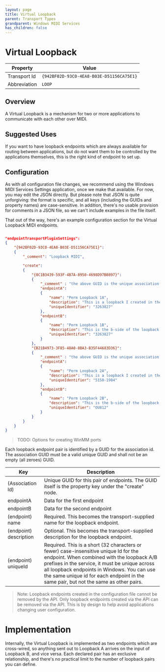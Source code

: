 ```yaml
---
layout: page
title: Virtual Loopback
parent: Transport Types
grandparent: Windows MIDI Services
has_children: false
---
```


# Virtual Loopback

| Property | Value |
| -------- | ----- |
| Transport Id | `{942BF02D-93C0-4EA8-B03E-D51156CA75E1}` |
| Abbreviation | `LOOP` |

## Overview

A Virtual Loopback is a mechanism for two or more applications to communicate with each other over MIDI. 

## Suggested Uses

If you want to have loopback endpoints which are always available for routing between applications, but do not want them to be controlled by the applications themselves, this is the right kind of endpoint to set up.

## Configuration

As with all configuration file changes, we recommend using the Windows MIDI Services Settings application, once we make that available. For now, you may edit the JSON directly. But please note that JSON is quite unforgiving: the format is specific, and all keys (including the GUIDs and property names) are case-sensitive. In addition, there's no usable provision for comments in a JSON file, so we can't include examples in the file itself.

That out of the way, here's an example configuration section for the Virtual Loopback MIDI endpoints.

```json

"endpointTransportPluginSettings":
{
    "{942BF02D-93C0-4EA8-B03E-D51156CA75E1}":
    {
        "_comment": "Loopback MIDI",

        "create":
        {
            "{0C1B3439-593F-4B7A-8950-4698D97B0897}":
            {
                "_comment" : "the above GUID is the unique association Id for this pair",
                "endpointA":
                {
                    "name": "Perm Loopback 1A",
                    "description": "This is a loopback I created in the configuration file",
                    "uniqueIdentifier": "3263827"
                },
                "endpointB":
                {
                    "name": "Perm Loopback 1B",
                    "description": "This is the b-side of the loopback I created in the configuration file",
                    "uniqueIdentifier": "3263827"
                }
            },
            "{B21B4973-3F85-48A0-8BA3-B35F44683D36}":
            {
                "_comment" : "the above GUID is the unique association Id for this pair",
                "endpointA":
                {
                    "name": "Perm Loopback 2A",
                    "description": "This is a loopback I created in the configuration file",
                    "uniqueIdentifier": "5150-1984"
                },
                "endpointB":
                {
                    "name": "Perm Loopback 2B",
                    "description": "This is the b-side of the loopback I created in the configuration file",
                    "uniqueIdentifier": "OU812"
                }
            }
        }
    }
}
```

> TODO: Options for creating WinMM ports

Each loopback endpoint pair is identified by a GUID for the association id. The association GUID must be a valid unique GUID and shall not be an empty (all zeroes) GUID.

| Key | Description |
| -------- | ----- |
| (Association Id) | Unique GUID for this pair of endpoints. The GUID itself is the property key under the "create" node. |
| endpointA | Data for the first endpoint |
| endpointB | Data for the second endpoint |
| (endpoint) name | Required. This becomes the transport-supplied name for the loopback endpoint. |
| (endpoint) description | Optional. This becomes the transport-supplied description for the loopback endpoint. |
| (endpoint) uniqueId | Required. This is a short (32 characters or fewer) case-insensitive unique Id for the endpoint. When combined with the loopback A/B prefixes in the service, it must be unique across all loopback endpoints in Windows. You can use the same unique id for each endpoint in the same pair, but not the same as other pairs. |

> Note: Loopback endpoints created in the configuration file cannot be removed by the API. Only loopback endpoints created via the API can be removed via the API. This is by design to help avoid applications changing user configuration.

# Implementation

Internally, the Virtual Loopback is implemented as two endpoints which are cross-wired, so anything sent out to Loopback A arrives on the input of Loopback B, and vice versa. Each declared pair has an exclusive relationship, and there's no practical limit to the number of loopback pairs you can define.

